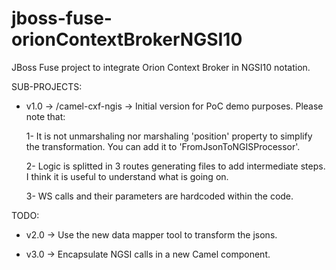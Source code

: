 # jboss-fuse-orionContextBrokerNGSI10

JBoss Fuse project to integrate Orion Context Broker in NGSI10 notation.

SUB-PROJECTS:
  * v1.0 -> /camel-cxf-ngis -> Initial version for PoC demo purposes. Please note that:

       1- It is not unmarshaling nor marshaling 'position' property to simplify the transformation. 
          You can add it to 'FromJsonToNGISProcessor'. 

       2- Logic is splitted in 3 routes generating files to add intermediate steps. 
          I think it is useful to understand what is going on. 

       3- WS calls and their parameters are hardcoded within the code.

TODO:

  * v2.0 -> Use the new data mapper tool to transform the jsons. 

  * v3.0 -> Encapsulate NGSI calls in a new Camel component. 


